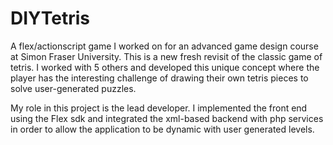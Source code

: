 DIYTetris
=========

A flex/actionscript game I worked on for an advanced game design course at Simon Fraser University. This is a new fresh revisit of the classic game of tetris. I worked with 5 others and developed this unique concept where the player has the interesting challenge of drawing their own tetris pieces to solve user-generated puzzles.

My role in this project is the lead developer. I implemented the front end using the Flex sdk and integrated the xml-based backend with php services in order to allow the application to be dynamic with user generated levels.  
